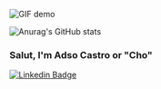 ![GIF demo](https://media3.giphy.com/media/pbtzFxzCa0B27GT8xh/giphy.gif)

<!---
Cho1409/Cho1409 is a ✨ special ✨ repository because its `README.md` (this file) appears on your GitHub profile.
You can click the Preview link to take a look at your changes.
--->

![Anurag's GitHub stats](https://github-readme-stats.vercel.app/api?username=Cho1409&show_icons=true&theme=radical)


### Salut, I'm Adso Castro or "Cho"

[![Linkedin Badge](https://img.shields.io/badge/-LinkedIn-0e76a8?style=flat-square&logo=Linkedin&logoColor=white)](https://www.linkedin.com/in/adsocastro/)
